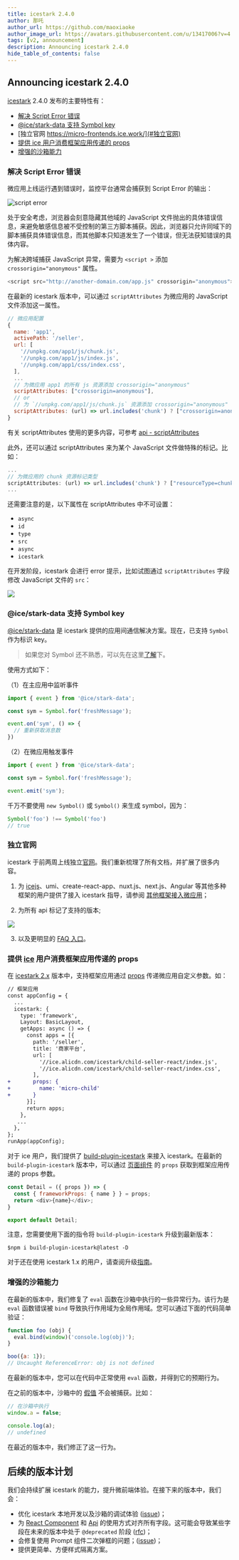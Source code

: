 ```yaml
---
title: icestark 2.4.0
author: 那吒
author_url: https://github.com/maoxiaoke
author_image_url: https://avatars.githubusercontent.com/u/13417006?v=4
tags: [v2, announcement]
description: Announcing icestark 2.4.0
hide_table_of_contents: false
---
```


## Announcing icestark 2.4.0

[icestark](https://github.com/ice-lab/icestark/releases/tag/v2.4.0) 2.4.0 发布的主要特性有：

  - [解决 Script Error 错误](#解决-script-error-错误)
  - [@ice/stark-data 支持 Symbol key](#icestark-data-支持-symbol-key)
  - [独立官网 https://micro-frontends.ice.work/](#独立官网)
  - [提供 ice 用户消费框架应用传递的 props](#提供-ice-用户消费框架应用传递的-props)
  - [增强的沙箱能力](#增强的沙箱能力)

<!--truncate-->

### 解决 Script Error 错误

微应用上线运行遇到错误时，监控平台通常会捕获到 Script Error 的输出：

![script error](https://img.alicdn.com/imgextra/i4/O1CN01BiMLFq1YXeDQVV7Ri_!!6000000003069-0-tps-680-29.jpg)

处于安全考虑，浏览器会刻意隐藏其他域的 JavaScript 文件抛出的具体错误信息，来避免敏感信息被不受控制的第三方脚本捕获。因此，浏览器只允许同域下的脚本捕获具体错误信息，而其他脚本只知道发生了一个错误，但无法获知错误的具体内容。

为解决跨域捕获 JavaScript 异常，需要为 `<script >` 添加 `crossorigin="anonymous"` 属性。

```js
<script src="http://another-domain.com/app.js" crossorigin="anonymous"></script>
```

在最新的 icestark 版本中，可以通过 `scriptAttributes` 为微应用的 JavaScript 文件添加这一属性。

```js
// 微应用配置
{
  name: 'app1',
  activePath: '/seller',
  url: [
    '//unpkg.com/app1/js/chunk.js',
    '//unpkg.com/app1/js/index.js',
    '//unpkg.com/app1/css/index.css',
  ],
  ...
  // 为微应用 app1 的所有 js 资源添加 crossorigin="anonymous"
  scriptAttributes: ["crossorigin=anonymous"],
  // or
  // 为 `//unpkg.com/app1/js/chunk.js` 资源添加 crossorigin="anonymous"
  scriptAttributes: (url) => url.includes('chunk') ? ["crossorigin=anonymous"] : [],
}
```

有关 scriptAttributes 使用的更多内容，可参考 [api - scriptAttributes](/docs/api/ice-stark#scriptattributes)

此外，还可以通过 scriptAttributes 来为某个 JavaScript 文件做特殊的标记。比如：

```js
...
// 为微应用的 chunk 资源标记类型
scriptAttributes: (url) => url.includes('chunk') ? ["resourceType=chunk"] : [],
...
```

还需要注意的是，以下属性在 scriptAttributes 中不可设置：

+ `async`
+ `id`
+ `type`
+ `src`
+ `async`
+ `icestark`

在开发阶段，icestark 会进行 error 提示，比如试图通过 `scriptAttributes` 字段修改 JavaScript 文件的 `src`：

![](https://img.alicdn.com/imgextra/i3/O1CN01L5Sec41OdvUERElhd_!!6000000001729-0-tps-1362-282.jpg)


### @ice/stark-data 支持 Symbol key

[@ice/stark-data](/docs/guide/advanced/communication) 是 icestark 提供的应用间通信解决方案。现在，已支持 `Symbol` 作为标识 key。

> 如果您对 Symbol 还不熟悉，可以先在这里[了解](https://developer.mozilla.org/en-US/docs/Web/JavaScript/Reference/Global_Objects/Symbol)下。

使用方式如下：

（1）在主应用中监听事件

```js
import { event } from '@ice/stark-data';

const sym = Symbol.for('freshMessage');

event.on('sym', () => {
  // 重新获取消息数
})
```

（2）在微应用触发事件

```js
import { event } from '@ice/stark-data';

const sym = Symbol.for('freshMessage');

event.emit('sym');
```

千万不要使用 `new Symbol()` 或 `Symbol()` 来生成 symbol，因为：

```js
Symbol('foo') !== Symbol('foo')
// true
```

### 独立官网

icestark 于前两周上线独立[官网](https://micro-frontends.ice.work/)。我们重新梳理了所有文档，并扩展了很多内容。

1. 为 [icejs](https://ice.work/)、umi、create-react-app、nuxt.js、next.js、Angular 等其他多种框架的用户提供了接入 icestark 指导，请参阅 [其他框架接入微应用](/docs/guide/use-child/others)；

2. 为所有 api 标记了支持的版本;

![](https://img.alicdn.com/imgextra/i1/O1CN01dp76nB2A5fPvnBB6O_!!6000000008152-0-tps-956-186.jpg)

3. 以及更明显的 [FAQ 入口](http://localhost:3000/icestark-site/docs/faq)。

### 提供 [ice](https://ice.work/) 用户消费框架应用传递的 props

在 [icestark 2.x](/docs/guide/upgrade) 版本中，支持框架应用通过 [props](/docs/api/ice-stark#props) 传递微应用自定义参数。如：

```diff
// 框架应用
const appConfig = {
  ...
  icestark: {
    type: 'framework',
    Layout: BasicLayout,
    getApps: async () => {
      const apps = [{
        path: '/seller',
        title: '商家平台',
        url: [
          '//ice.alicdn.com/icestark/child-seller-react/index.js',
          '//ice.alicdn.com/icestark/child-seller-react/index.css',
        ],
+       props: {
+         name: 'micro-child'
+       }
      }];
      return apps;
    },
   ...
  },
};
runApp(appConfig);
```

对于 ice 用户，我们提供了 [build-plugin-icestark](https://ice.work/docs/guide/advanced/icestark) 来接入 icestark。在最新的 `build-plugin-icestark` 版本中，可以通过 [页面组件](https://ice.work/docs/guide/basic/router#%E8%B7%AF%E7%94%B1%E7%BB%84%E4%BB%B6%E5%8F%82%E6%95%B0) 的 `props` 获取到框架应用传递的 props 参数。

```js
const Detail = ({ props }) => {
  const { frameworkProps: { name } } = props;
  return <div>{name}</div>;
}

export default Detail;
```

注意，您需要使用下面的指令将 `build-plugin-icestark` 升级到最新版本：

```shell
$npm i build-plugin-icestark@latest -D
```

对于还在使用 icestark 1.x 的用户，请查阅升级[指南](/docs/guide/upgrade)。

### 增强的沙箱能力

在最新的版本中，我们修复了 `eval` 函数在沙箱中执行的一些异常行为。该行为是 `eval` 函数错误被 `bind` 导致执行作用域为全局作用域。您可以通过下面的代码简单验证：

```js
function foo (obj) {
  eval.bind(window)('console.log(obj)');
}

boo({a: 1});
// Uncaught ReferenceError: obj is not defined
```

在最新的版本中，您可以在代码中正常使用 `eval` 函数，并得到它的预期行为。

在之前的版本中，沙箱中的 [假值](https://developer.mozilla.org/en-US/docs/Glossary/Falsy) 不会被捕获。比如：

```js
// 在沙箱中执行
window.a = false;

console.log(a);
// undefined
```

在最近的版本中，我们修正了这一行为。


## 后续的版本计划

我们会持续扩展 icestark 的能力，提升微前端体验。在接下来的版本中，我们会：

+ 优化 icestark 本地开发以及沙箱的调试体验 ([issue](https://github.com/ice-lab/icestark/issues/259))；
+ 为 [React Component](/docs/api/ice-stark#approuter) 和 [Api](/docs/api/ice-stark#核心-api) 的使用方式对齐所有字段。这可能会导致某些字段在未来的版本中处于 `@deprecated` 阶段 ([rfc](https://github.com/ice-lab/icestark/issues/299))；
+ 会修复使用 Prompt 组件二次弹框的问题；([issue](https://github.com/ice-lab/icestark/issues/325))；
+ 提供更简单、方便样式隔离方案。
